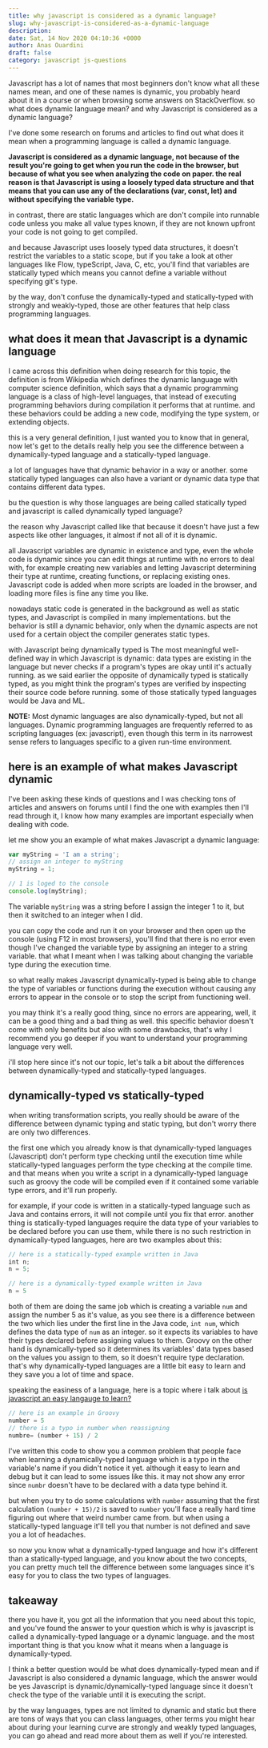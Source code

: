 ```yaml
---
title: why javascript is considered as a dynamic language?
slug: why-javascript-is-considered-as-a-dynamic-language
description: 
date: Sat, 14 Nov 2020 04:10:36 +0000
author: Anas Ouardini
draft: false
category: javascript js-questions
---
```



Javascript has a lot of names that most beginners don't know what all these names mean, and one of these names is dynamic, you probably heard about it in a course or when browsing some answers on StackOverflow. so what does dynamic language mean? and why Javascript is considered as a dynamic language?

I've done some research on forums and articles to find out what does it mean when a programming language is called a dynamic language.

**Javascript is considered as a dynamic language, not because of the result you're going to get when you run the code in the browser, but because of what you see when analyzing the code on paper. the real reason is that Javascript is using a loosely typed data structure and that means that you can use any of the declarations (var, const, let) and without specifying the variable type.**

in contrast, there are static languages which are don't compile into runnable code unless you make all value types known, if they are not known upfront your code is not going to get compiled.

and because Javascript uses loosely typed data structures, it doesn't restrict the variables to a static scope, but if you take a look at other languages like Flow, typeScript, Java, C, etc, you'll find that variables are statically typed which means you cannot define a variable without specifying git's type.

by the way, don't confuse the dynamically-typed and statically-typed with strongly and weakly-typed, those are other features that help class programming languages.

## what does it mean that Javascript is a dynamic language

I came across this definition when doing research for this topic, the definition is from Wikipedia which defines the dynamic language with computer science definition, which says that a dynamic programming language is a class of high-level languages, that instead of executing programming behaviors during compilation it performs that at runtime. and these behaviors could be adding a new code, modifying the type system, or extending objects.

this is a very general definition, I just wanted you to know that in general, now let's get to the details really help you see the difference between a dynamically-typed language and a statically-typed language. 

a lot of languages have that dynamic behavior in a way or another. some statically typed languages can also have a variant or dynamic data type that contains different data types.

bu the question is why those languages are being called statically typed and javascript is called dynamically typed language?

the reason why Javascript called like that because it doesn't have just a few aspects like other languages, it almost if not all of it is dynamic. 

all Javascript variables are dynamic in existence and type, even the whole code is dynamic since you can edit things at runtime with no errors to deal with, for example creating new variables and letting Javascript determining their type at runtime, creating functions, or replacing existing ones. Javascript code is added when more scripts are loaded in the browser, and loading more files is fine any time you like.

nowadays static code is generated in the background as well as static types, and Javascript is compiled in many implementations. but the behavior is still a dynamic behavior, only when the dynamic aspects are not used for a certain object the compiler generates static types.

with Javascript being dynamically typed is The most meaningful well-defined way in which Javascript is dynamic: data types are existing in the language but never checks if a program's types are okay until it's actually running. as we said earlier the opposite of dynamically typed is statically typed, as you might think the program's types are verified by inspecting their source code before running. some of those statically typed languages would be Java and ML.

**NOTE:** Most dynamic languages are also dynamically-typed, but not all languages. Dynamic programming languages are frequently referred to as scripting languages (ex: javascript), even though this term in its narrowest sense refers to languages specific to a given run-time environment.

## here is an example of what makes Javascript dynamic

I've been asking these kinds of questions and I was checking tons of articles and answers on forums until I find the one with examples then I'll read through it, I know how many examples are important especially when dealing with code.

let me show you an example of what makes Javascript a dynamic language:

```js
var myString = 'I am a string';
// assign an integer to myString
myString = 1;

// 1 is loged to the console
console.log(myString);
```

The variable `myString` was a string before I assign the integer 1 to it, but then it switched to an integer when I did.

you can copy the code and run it on your browser and then open up the console (using F12 in most browsers), you'll find that there is no error even though I've changed the variable type by assigning an integer to a string variable. that what I meant when I was talking about changing the variable type during the execution time.

so what really makes Javascript dynamically-typed is being able to change the type of variables or functions during the execution without causing any errors to appear in the console or to stop the script from functioning well.

you may think it's a really good thing, since no errors are appearing,  well, it can be a good thing and a bad thing as well. this specific behavior doesn't come with only benefits but also with some drawbacks, that's why I recommend you go deeper if you want to understand your programming language very well.

i'll stop here since it's not our topic, let's talk a bit about the differences between dynamically-typed and statically-typed languages.

## dynamically-typed vs statically-typed

when writing transformation scripts, you really should be aware of the difference between dynamic typing and static typing, but don't worry there are only two differences.

the first one which you already know is that dynamically-typed languages (Javascript) don't perform type checking until the execution time while statically-typed languages perform the type checking at the compile time. and that means when you write a script in a dynamically-typed language such as groovy the code will be compiled even if it contained some variable type errors, and it'll run properly.

for example, if your code is written in a statically-typed language such as Java and contains errors, it will not compile until you fix that error. another thing is statically-typed languages require the data type of your variables to be declared before you can use them, while there is no such restriction in dynamically-typed languages, here are two examples about this:

```js
// here is a statically-typed example written in Java
int n;
n = 5;

// here is a dynamically-typed example written in Java
n = 5
```

both of them are doing the same job which is creating a variable `num` and assign the number 5 as it's value, as you see there is a difference between the two which lies under the first line in the Java code, `int num`, which defines the data type of `num` as an integer. so it expects its variables to have their types declared before assigning values to them. Groovy on the other hand is dynamically-typed so it determines its variables' data types based on the values you assign to them, so it doesn't require type declaration. that's why dynamically-typed languages are a little bit easy to learn and they save you a lot of time and space.

speaking the easiness of a language, here is a topic where i talk about <a href="/posts/is-javascript-easy-to-learn/" class="rank-math-link">is javascript an easy langauge to learn?</a>

```js
// here is an example in Groovy
number = 5
// there is a typo in number when reassigning
numbre= (number + 15) / 2
```
I've written this code to show you a common problem that people face when learning a dynamically-typed language which is a typo in the variable's name if you didn't notice it yet. although it easy to learn and debug but it can lead to some issues like this. it may not show any error since `numbr` doesn't have to be declared with a data type behind it.

but when you try to do some calculations with `number` assuming that the first calculation `(number + 15)/2` is saved to `number` you'll face a really hard time figuring out where that weird number came from. but when using a statically-typed language it'll tell you that number is not defined and save you a lot of headaches.

so now you know what a dynamically-typed language and how it's different than a statically-typed language, and you know about the two concepts, you can pretty much tell the difference between some languages since it's easy for you to class the two types of languages.

## takeaway

there you have it, you got all the information that you need about this topic, and you've found the answer to your question which is why is javascript is called a dynamically-typed language or a dynamic language. and the most important thing is that you know what it means when a language is dynamically-typed.

I think a better question would be what does dynamically-typed mean and if Javascript is also considered a dynamic language, which the answer would be yes Javascript is dynamic/dynamically-typed language since it doesn't check the type of the variable until it is executing the script.

by the way languages, types are not limited to dynamic and static but there are tons of ways that you can class languages, other terms you might hear about during your learning curve are strongly and weakly typed languages, you can go ahead and read more about them as well if you're interested.